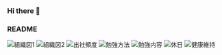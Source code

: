 ### Hi there 👋  
### README

![組織図1](https://user-images.githubusercontent.com/86583453/134768770-251bea5e-1048-4024-8f1f-3eeb3b671311.jpg)
![組織図2](https://user-images.githubusercontent.com/86583453/134768785-e37042fa-6cea-4df9-b76a-131fd441b5d1.jpg)
![出社頻度](https://user-images.githubusercontent.com/86583453/134769362-61f5301b-1f8a-49a3-8a26-701805601b24.png)
![勉強方法](https://user-images.githubusercontent.com/86583453/134770048-3a0f4d97-eb4d-414f-a9c3-718ec7bd1de6.png)
![勉強内容](https://user-images.githubusercontent.com/86583453/134770551-d1465c01-85c1-4712-892a-f39058b759d9.png)
![休日](https://user-images.githubusercontent.com/86583453/134771934-7c1c5570-1d0e-42fd-82bd-03fdd24f7081.png)
![健康維持](https://user-images.githubusercontent.com/86583453/134773778-42a4c59e-f391-409f-bfea-1a8dc8c18dd9.png)

<!--
**kanakohiraga/kanakohiraga** is a ✨ _special_ ✨ repository because its `README.md` (this file) appears on your GitHub profile.

Here are some ideas to get you started:

- 🔭 I’m currently working on ...
- 🌱 I’m currently learning ...
- 👯 I’m looking to collaborate on ...
- 🤔 I’m looking for help with ...
- 💬 Ask me about ...
- 📫 How to reach me: ...
- 😄 Pronouns: ...
- ⚡ Fun fact: ...
-->
